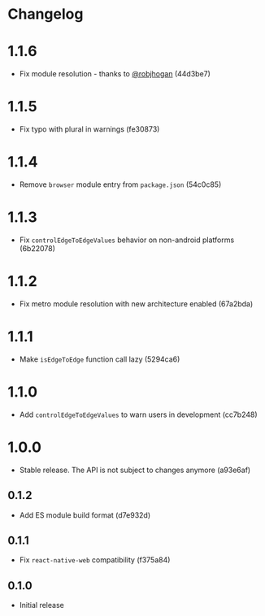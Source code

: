 # Changelog

# 1.1.6

- Fix module resolution - thanks to [@robjhogan](https://twitter.com/robjhogan/status/1850963256745025785) (44d3be7)

# 1.1.5

- Fix typo with plural in warnings (fe30873)

# 1.1.4

- Remove `browser` module entry from `package.json` (54c0c85)

# 1.1.3

- Fix `controlEdgeToEdgeValues` behavior on non-android platforms (6b22078)

# 1.1.2

- Fix metro module resolution with new architecture enabled (67a2bda)

# 1.1.1

- Make `isEdgeToEdge` function call lazy (5294ca6)

# 1.1.0

- Add `controlEdgeToEdgeValues` to warn users in development (cc7b248)

# 1.0.0

- Stable release. The API is not subject to changes anymore (a93e6af)

## 0.1.2

- Add ES module build format (d7e932d)

## 0.1.1

- Fix `react-native-web` compatibility (f375a84)

## 0.1.0

- Initial release
